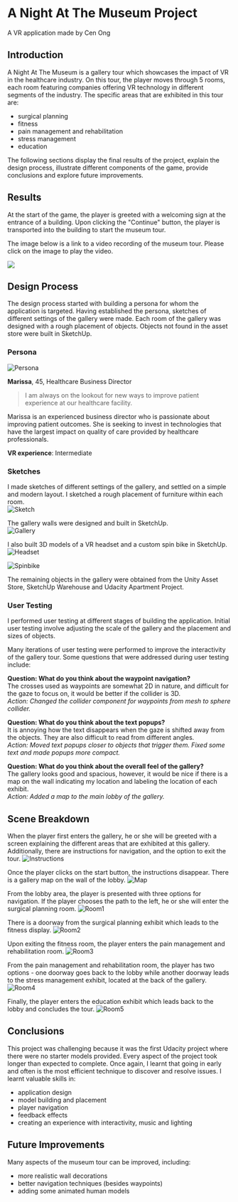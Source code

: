 # A Night At The Museum Project
A VR application made by Cen Ong

## Introduction 
A Night At The Museum is a gallery tour which showcases the impact of VR in the healthcare industry. On this tour, the player moves through 5 rooms, each room featuring companies offering VR technology in different segments of the industry. The specific areas that are exhibited in this tour are:
- surgical planning
- fitness
- pain management and rehabilitation
- stress management
- education

The following sections display the final results of the project, explain the design process, illustrate different components of the game, provide conclusions and explore future improvements.

## Results

At the start of the game, the player is greeted with a welcoming sign at the entrance of a building. Upon clicking the "Continue" button, the player is transported into the building to start the museum tour.

The image below is a link to a video recording of the museum tour. Please click on the image to play the video.

[![](https://img.youtube.com/vi/q2bZ7hpQXsE/0.jpg)](https://www.youtube.com/watch?v=q2bZ7hpQXsE "VR Experience on iPhone")

## Design Process

The design process started with building a persona for whom the application is targeted. Having established the persona, sketches of different settings of the gallery were made. Each room of the gallery was designed with a rough placement of objects. Objects not found in the asset store were built in SketchUp.

### Persona

![](media/persona.png?raw=true "Persona")

**Marissa**, 45, Healthcare Business Director

>I am always on the lookout for new ways to improve patient experience at our healthcare facility.

Marissa is an experienced business director who is passionate about improving patient outcomes. She is seeking to invest in technologies that have the largest impact on quality of care provided by healthcare professionals. 

**VR experience**: Intermediate

### Sketches

I made sketches of different settings of the gallery, and settled on a simple and modern layout. I sketched a rough placement of furniture within each room.  
![](media/sketch.png?raw=true "Sketch")

The gallery walls were designed and built in SketchUp.  
![](media/gallerywalls.png?raw=true "Gallery")

I also built 3D models of a VR headset and a custom spin bike in SketchUp.  
![](media/headset.png?raw=true "Headset")

![](media/spinbike.png?raw=true "Spinbike")

The remaining objects in the gallery were obtained from the Unity Asset Store, SketchUp Warehouse and Udacity Apartment Project.

### User Testing

I performed user testing at different stages of building the application. Initial user testing involve adjusting the scale of the gallery and the placement and sizes of objects.   

Many iterations of user testing were performed to improve the interactivity of the gallery tour. Some questions that were addressed during user testing include:

**Question: What do you think about the waypoint navigation?**  
The crosses used as waypoints are somewhat 2D in nature, and difficult for the gaze to focus on, it would be better if the collider is 3D.  
*Action: Changed the collider component for waypoints from mesh to sphere collider.*

**Question: What do you think about the text popups?**  
It is annoying how the text disappears when the gaze is shifted away from the objects. They are also difficult to read from different angles.  
*Action: Moved text popups closer to objects that trigger them. Fixed some text and made popups more compact.*

**Question: What do you think about the overall feel of the gallery?**  
The gallery looks good and spacious, however, it would be nice if there is a map on the wall indicating my location and labeling the location of each exhibit.  
*Action: Added a map to the main lobby of the gallery.*  

## Scene Breakdown

When the player first enters the gallery, he or she will be greeted with a screen explaining the different areas that are exhibited at this gallery. Additionally, there are instructions for navigation, and the option to exit the tour. 
![](media/instructions.png?raw=true "Instructions")

Once the player clicks on the start button, the instructions disappear. There is a gallery map on the wall of the lobby.
![](media/gallerymap.png?raw=true "Map")

From the lobby area, the player is presented with three options for navigation. If the player chooses the path to the left, he or she will enter the surgical planning room.
![](media/room1.png?raw=true "Room1")

There is a doorway from the surgical planning exhibit which leads to the fitness display.
![](media/room2.png?raw=true "Room2")

Upon exiting the fitness room, the player enters the pain management and rehabilitation room.
![](media/room3.png?raw=true "Room3")

From the pain management and rehabilitation room, the player has two options - one doorway goes back to the lobby while another doorway leads to the stress management exhibit, located at the back of the gallery.
![](media/room4.png?raw=true "Room4")

Finally, the player enters the education exhibit which leads back to the lobby and concludes the tour.
![](media/room5.png?raw=true "Room5")

## Conclusions 

This project was challenging because it was the first Udacity project where there were no starter models provided. Every aspect of the project took longer than expected to complete. Once again, I learnt that going in early and often is the most efficient technique to discover and resolve issues. I learnt valuable skills in:
- application design
- model building and placement
- player navigation
- feedback effects
- creating an experience with interactivity, music and lighting

## Future Improvements

Many aspects of the museum tour can be improved, including:
- more realistic wall decorations
- better navigation techniques (besides waypoints)
- adding some animated human models